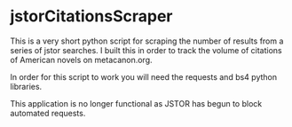 # jstorCitationsScraper
This is a very short python script for scraping the number of results from a series of jstor searches. I built this in order to track the volume of citations of American novels on metacanon.org.

In order for this script to work you will need the requests and bs4 python libraries.

This application is no longer functional as JSTOR has begun to block automated requests.
